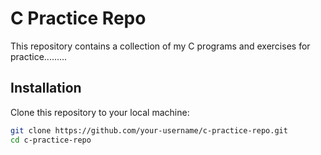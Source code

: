 # C Practice Repo

This repository contains a collection of my C programs and exercises for practice.........


## Installation

Clone this repository to your local machine:

```bash
git clone https://github.com/your-username/c-practice-repo.git
cd c-practice-repo